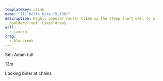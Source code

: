 ```yaml
---
templateKey: climb
name: "[1] Hells Gate (5.13b)"
description: Highly popular route! Climb up the steep short wall to a full on
  bouldery roof. Fixed draws.
wall:
  - tavern
crag:
  - klo-creek
---
```


Set: Adam tutt

13m

Locking biner at chains
